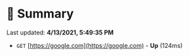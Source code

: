 # 📖 Summary
Last updated: **4/13/2021, 5:49:35 PM**

- `GET` [https://google.com](https://google.com) - **Up** (124ms)

